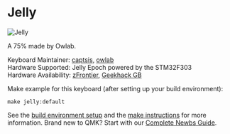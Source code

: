 # Jelly

![Jelly](https://i.imgur.com/Hs7tFCg)

A 75% made by Owlab.

Keyboard Maintainer: [captsis](https://github.com/captsis), [owlab](https://github.com/owlab-git)   
Hardware Supported: Jelly Epoch powered by the STM32F303  
Hardware Availability: [zFrontier](https://www.zfrontier.com/app/flow/DAVlNnzvEKY8), [Geekhack GB](https://geekhack.org/index.php?topic=111841.0)


Make example for this keyboard (after setting up your build environment):

    make jelly:default

See the [build environment setup](https://docs.qmk.fm/#/getting_started_build_tools) and the [make instructions](https://docs.qmk.fm/#/getting_started_make_guide) for more information. Brand new to QMK? Start with our [Complete Newbs Guide](https://docs.qmk.fm/#/newbs).
